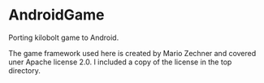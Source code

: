 AndroidGame
===========

Porting kilobolt game to Android.

The game framework used here is created by Mario Zechner and covered uner Apache license 2.0. I included a copy of the license in the top directory.

